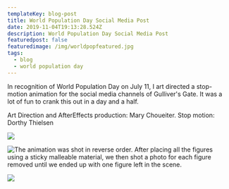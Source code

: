 ```yaml
---
templateKey: blog-post
title: World Population Day Social Media Post
date: 2019-11-04T19:13:28.524Z
description: World Population Day Social Media Post
featuredpost: false
featuredimage: /img/worldpopfeatured.jpg
tags:
  - blog
  - world population day
---
```

In recognition of World Population Day on July 11, I art directed a stop-motion animation for the social media channels of Gulliver's Gate. It was a lot of fun to crank this out in a day and a half.

Art Direction and AfterEffects production: Mary Choueiter. Stop motion: Dorthy Thielsen

![](/img/2.jpg)

![](/img/3.jpg "The animation was shot in reverse order. After placing all the figures using a sticky malleable material, we then shot a photo for each figure removed until we ended up with one figure left in the scene.")

![](/img/4.jpg)
